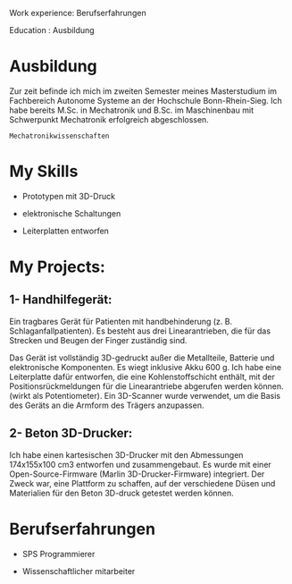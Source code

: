 Work experience: Berufserfahrungen


Education : Ausbildung

# Ausbildung

Zur zeit befinde ich mich im zweiten Semester meines Masterstudium im Fachbereich Autonome Systeme an der Hochschule Bonn-Rhein-Sieg. Ich habe bereits M.Sc. in Mechatronik und B.Sc. im Maschinenbau mit Schwerpunkt Mechatronik erfolgreich abgeschlossen.


	Mechatronikwissenschaften
	
	
# My Skills

 - Prototypen mit 3D-Druck
 
 
 - elektronische Schaltungen
 
 
 - Leiterplatten entworfen
# My Projects:

## 1- Handhilfegerät:
Ein tragbares Gerät für Patienten mit handbehinderung (z. B. Schlaganfallpatienten). Es besteht aus drei Linearantrieben, die für das Strecken und Beugen der Finger zuständig sind.

Das Gerät ist vollständig 3D-gedruckt außer die Metallteile, Batterie und elektronische Komponenten. Es wiegt inklusive Akku 600 g.
Ich habe eine Leiterplatte dafür entworfen, die eine Kohlenstoffschicht enthält, mit der Positionsrückmeldungen für die Linearantriebe abgerufen werden können. (wirkt als Potentiometer).
Ein 3D-Scanner wurde verwendet, um die Basis des Geräts an die Armform des Trägers anzupassen.

## 2- Beton 3D-Drucker:
Ich habe einen kartesischen 3D-Drucker mit den Abmessungen 174x155x100 cm3 entworfen und zusammengebaut.
Es wurde mit einer Open-Source-Firmware (Marlin 3D-Drucker-Firmware) integriert.
Der Zweck war, eine Plattform zu schaffen, auf der verschiedene Düsen und Materialien für den Beton 3D-druck getestet werden können.


# Berufserfahrungen

- SPS Programmierer

- Wissenschaftlicher mitarbeiter



